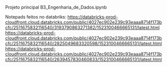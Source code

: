 Projeto principal B3_Engenharia_de_Dados.ipynb

Notepads feitos no databriks:
https://databricks-prod-cloudfront.cloud.databricks.com/public/4027ec902e239c93eaaa8714f173bcfc/2511675832116540/3193790863271382/1523100466665131/latest.html
https://databricks-prod-cloudfront.cloud.databricks.com/public/4027ec902e239c93eaaa8714f173bcfc/2511675832116540/2825049683320598/1523100466665131/latest.html
https://databricks-prod-cloudfront.cloud.databricks.com/public/4027ec902e239c93eaaa8714f173bcfc/2511675832116540/2639457830460833/1523100466665131/latest.html
